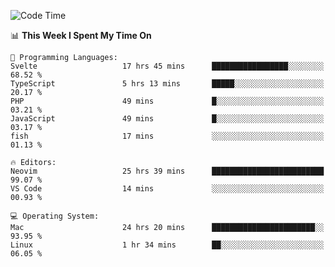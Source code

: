 <!-- [![Top Langs](https://github-readme-stats.vercel.app/api/top-langs/?username=gagahsyuja&theme=dracula&hide_border=true&border_radius=7)](https://github.com/anuraghazra/github-readme-stats) -->

<!--START_SECTION:waka-->
![Code Time](http://img.shields.io/badge/Code%20Time-900%20hrs%2010%20mins-blue)

📊 **This Week I Spent My Time On** 

```text
💬 Programming Languages: 
Svelte                   17 hrs 45 mins      █████████████████░░░░░░░░   68.52 % 
TypeScript               5 hrs 13 mins       █████░░░░░░░░░░░░░░░░░░░░   20.17 % 
PHP                      49 mins             █░░░░░░░░░░░░░░░░░░░░░░░░   03.21 % 
JavaScript               49 mins             █░░░░░░░░░░░░░░░░░░░░░░░░   03.17 % 
fish                     17 mins             ░░░░░░░░░░░░░░░░░░░░░░░░░   01.13 % 

🔥 Editors: 
Neovim                   25 hrs 39 mins      █████████████████████████   99.07 % 
VS Code                  14 mins             ░░░░░░░░░░░░░░░░░░░░░░░░░   00.93 % 

💻 Operating System: 
Mac                      24 hrs 20 mins      ███████████████████████░░   93.95 % 
Linux                    1 hr 34 mins        ██░░░░░░░░░░░░░░░░░░░░░░░   06.05 % 
```


<!--END_SECTION:waka-->
